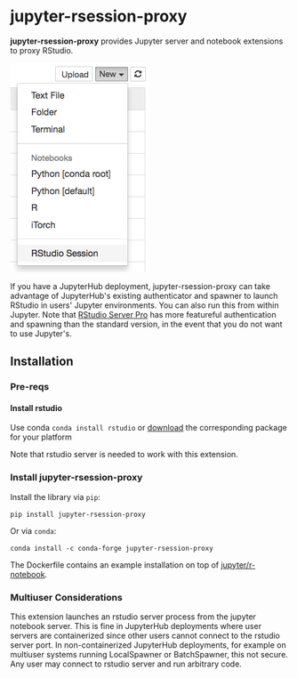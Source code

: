 # jupyter-rsession-proxy

**jupyter-rsession-proxy** provides Jupyter server and notebook extensions to proxy RStudio.

![Screenshot](screenshot.png)

If you have a JupyterHub deployment, jupyter-rsession-proxy can take advantage of JupyterHub's existing authenticator and spawner to launch RStudio in users' Jupyter environments. You can also run this from within Jupyter.
Note that [RStudio Server Pro](https://www.rstudio.com/products/rstudio-server-pro/architecture) has more featureful authentication and spawning than the standard version, in the event that you do not want to use Jupyter's.

## Installation

### Pre-reqs

#### Install rstudio
Use conda `conda install rstudio` or [download](https://www.rstudio.com/products/rstudio/download-server/) the corresponding package for your platform 

Note that rstudio server is needed to work with this extension.

### Install jupyter-rsession-proxy

Install the library via `pip`:
```
pip install jupyter-rsession-proxy
```
Or via `conda`:
```
conda install -c conda-forge jupyter-rsession-proxy
```

The Dockerfile contains an example installation on top of [jupyter/r-notebook](https://github.com/jupyter/docker-stacks/tree/master/r-notebook).


### Multiuser Considerations

This extension launches an rstudio server process from the jupyter notebook server. This is fine in JupyterHub deployments where user servers are containerized since other users cannot connect to the rstudio server port. In non-containerized JupyterHub deployments, for example on multiuser systems running LocalSpawner or BatchSpawner, this not secure. Any user may connect to rstudio server and run arbitrary code.
